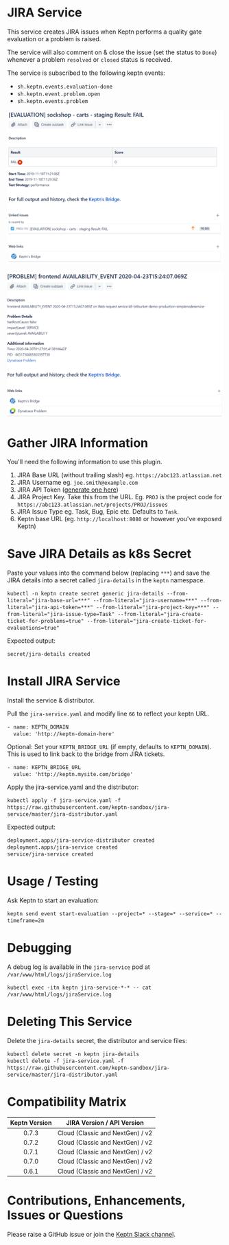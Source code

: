 # JIRA Service

This service creates JIRA issues when Keptn performs a quality gate evaluation or a problem is raised.

The service will also comment on & close the issue (set the status to `Done`) whenever a problem `resolved` or `closed` status is received.

The service is subscribed to the following keptn events:

* `sh.keptn.events.evaluation-done`
* `sh.keptn.event.problem.open`
* `sh.keptn.events.problem`

![screenshot](assets/jira-service-1.png)

![screenshot](assets/jira-service-2.png)

# Gather JIRA Information
You'll need the following information to use this plugin.

1. JIRA Base URL (without trailing slash) eg. `https://abc123.atlassian.net`
1. JIRA Username eg. `joe.smith@example.com`
1. JIRA API Token ([generate one here](https://id.atlassian.com/manage/api-tokens))
1. JIRA Project Key. Take this from the URL. Eg. `PROJ` is the project code for `https://abc123.atlassian.net/projects/PROJ/issues`
1. JIRA Issue Type eg. Task, Bug, Epic etc. Defaults to `Task`.
1. Keptn base URL (eg. `http://localhost:8080` or however you've exposed Keptn)

# Save JIRA Details as k8s Secret
Paste your values into the command below (replacing `***`) and save the JIRA details into a secret called `jira-details` in the `keptn` namespace.

```
kubectl -n keptn create secret generic jira-details --from-literal="jira-base-url=***" --from-literal="jira-username=***" --from-literal="jira-api-token=***" --from-literal="jira-project-key=***" --from-literal="jira-issue-type=Task" --from-literal="jira-create-ticket-for-problems=true" --from-literal="jira-create-ticket-for-evaluations=true"
```

Expected output:

```
secret/jira-details created
```

# Install JIRA Service
Install the service & distributor.

Pull the `jira-service.yaml` and modify line `66` to reflect your keptn URL.

```
- name: KEPTN_DOMAIN
  value: 'http://keptn-domain-here'
```

Optional: Set your `KEPTN_BRIDGE_URL` (if empty, defaults to `KEPTN_DOMAIN`). This is used to link back to the bridge from JIRA tickets.

```
- name: KEPTN_BRIDGE_URL
  value: 'http://keptn.mysite.com/bridge'
```

Apply the jira-service.yaml and the distributor:
```
kubectl apply -f jira-service.yaml -f https://raw.githubusercontent.com/keptn-sandbox/jira-service/master/jira-distributor.yaml
```

Expected output:

```
deployment.apps/jira-service-distributor created
deployment.apps/jira-service created
service/jira-service created
```

# Usage / Testing
Ask Keptn to start an evaluation:
```
keptn send event start-evaluation --project=* --stage=* --service=* --timeframe=2m
```

# Debugging
A debug log is available in the `jira-service` pod at `/var/www/html/logs/jiraService.log`

```
kubectl exec -itn keptn jira-service-*-* -- cat /var/www/html/logs/jiraService.log
```

# Deleting This Service

Delete the `jira-details` secret, the distributor and service files:

```
kubectl delete secret -n keptn jira-details
kubectl delete -f jira-service.yaml -f https://raw.githubusercontent.com/keptn-sandbox/jira-service/master/jira-distributor.yaml
```

# Compatibility Matrix

| Keptn Version    | JIRA Version / API Version |
|:----------------:|:----------------------:|
|     0.7.3        |            Cloud (Classic and NextGen) / v2          |
|     0.7.2        |            Cloud (Classic and NextGen) / v2          |
|     0.7.1        |            Cloud (Classic and NextGen) / v2          |
|     0.7.0        |            Cloud (Classic and NextGen) / v2          |
|     0.6.1        |            Cloud (Classic and NextGen) / v2          |

# Contributions, Enhancements, Issues or Questions
Please raise a GitHub issue or join the [Keptn Slack channel](https://join.slack.com/t/keptn/shared_invite/enQtNTUxMTQ1MzgzMzUxLWMzNmM1NDc4MmE0MmQ0MDgwYzMzMDc4NjM5ODk0ZmFjNTE2YzlkMGE4NGU5MWUxODY1NTBjNjNmNmI1NWQ1NGY).